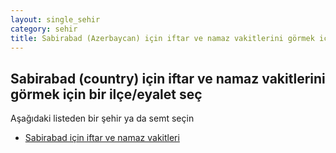 ```yaml
---
layout: single_sehir
category: sehir
title: Sabirabad (Azerbaycan) için iftar ve namaz vakitlerini görmek için bir ilçe/eyalet seç
---
```



## Sabirabad (country) için iftar ve namaz vakitlerini görmek için bir ilçe/eyalet seç

Aşağıdaki listeden bir şehir ya da semt seçin


* [Sabirabad için iftar ve namaz vakitleri](/iftar.html?sehir=Sabirabad&ulke=Azerbaycan&state=Sabirabad)
